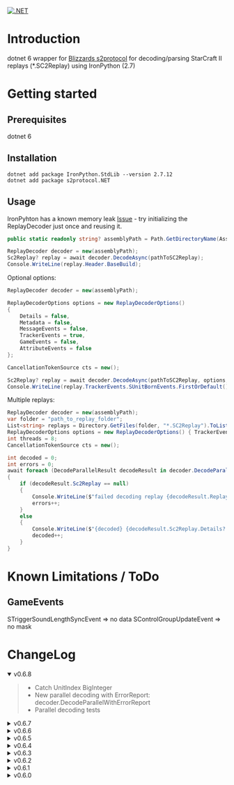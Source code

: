 [![.NET](https://github.com/ipax77/s2protocol.NET/actions/workflows/dotnet.yml/badge.svg)](https://github.com/ipax77/s2protocol.NET/actions/workflows/dotnet.yml)

# Introduction

dotnet 6 wrapper for [Blizzards s2protocol](https://github.com/Blizzard/s2protocol) for decoding/parsing StarCraft II replays (*.SC2Replay)
using IronPython (2.7)

# Getting started
## Prerequisites
dotnet 6
## Installation
```
dotnet add package IronPython.StdLib --version 2.7.12
dotnet add package s2protocol.NET
```
## Usage

IronPyhton has a known memory leak [Issue](https://github.com/IronLanguages/ironpython2/issues/322) - try initializing the ReplayDecoder just once and reusing it.

```csharp
public static readonly string? assemblyPath = Path.GetDirectoryName(Assembly.GetExecutingAssembly().Location);
```

```csharp
ReplayDecoder decoder = new(assemblyPath);
Sc2Replay? replay = await decoder.DecodeAsync(pathToSC2Replay);
Console.WriteLine(replay.Header.BaseBuild);
```

Optional options:
```csharp
ReplayDecoder decoder = new(assemblyPath);

ReplayDecoderOptions options = new ReplayDecoderOptions()
{
    Details = false,
    Metadata = false,
    MessageEvents = false,
    TrackerEvents = true,
    GameEvents = false,
    AttributeEvents = false
};

CancellationTokenSource cts = new();

Sc2Replay? replay = await decoder.DecodeAsync(pathToSC2Replay, options, cts.Token);
Console.WriteLine(replay.TrackerEvents.SUnitBornEvents.FirstOrDefault());
```

Multiple replays:
```csharp
ReplayDecoder decoder = new(assemblyPath);
var folder = "path_to_replay_folder";
List<string> replays = Directory.GetFiles(folder, "*.SC2Replay").ToList();
ReplayDecoderOptions options = new ReplayDecoderOptions() { TrackerEvents = false };
int threads = 8;
CancellationTokenSource cts = new();

int decoded = 0;
int errors = 0;
await foreach (DecodeParallelResult decodeResult in decoder.DecodeParallelWithErrorReport(replays, 2, options, cts.Token))
{
    if (decodeResult.Sc2Replay == null)
    {
        Console.WriteLine($"failed decoding replay {decodeResult.ReplayPath}: {decodeResult.Exception}");
        errors++;
    }
    else
    {
        Console.WriteLine($"{decoded} {decodeResult.Sc2Replay.Details?.DateTimeUTC}");
        decoded++;
    }
}
```

# Known Limitations / ToDo

## GameEvents
STriggerSoundLengthSyncEvent => no data
SControlGroupUpdateEvent => no mask

# ChangeLog

<details open="open"><summary>v0.6.8</summary>

>- Catch UnitIndex BigInteger
>- New parallel decoding with ErrorReport: decoder.DecodeParallelWithErrorReport
>- Parallel decoding tests

</details>

<details><summary>v0.6.7</summary>

>- Catch Currupted Trackerevents
>- Protocoll 88500 fix

</details>

<details><summary>v0.6.6</summary>

>- Call GC.Collect() in dispose to release file locks
>- Disabled default console-logging
>- Added Test for protocol 88500 (5.0.10)

</details>

<details><summary>v0.6.5</summary>

>- Save full path in FileName

</details>

<details><summary>v0.6.4</summary>

>- Patch 5.0.9 - Protocol 87702

</details>

<details><summary>v0.6.3</summary>

>- Python.StdLib to version 2.7.12
>- JsonIgnore on UnitBorn <-> UnitDied cycles

</details>

<details><summary>v0.6.2</summary>

>- GameEvents
>- AttributeEvents
>- Tracker-Unit-Events mapping (Born -> Died ...)
>- Tracker-Unit-Events UnitIndex from ```protocol.unit_tag(index, recycle)```

</details>

<details><summary>v0.6.1</summary>

>- Fixed some types (nullable/BigInteger/long)
>- Initdata is now available
>- Json de-/serialization

</details>

<details><summary>v0.6.0</summary>

>- Init

</details>
